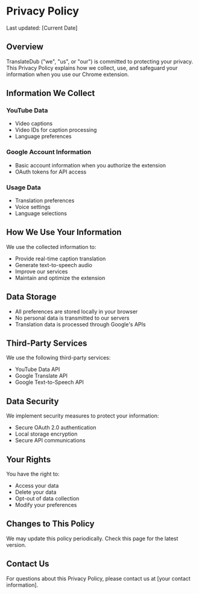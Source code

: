 # Privacy Policy

Last updated: [Current Date]

## Overview

TranslateDub ("we", "us", or "our") is committed to protecting your privacy. This Privacy Policy explains how we collect, use, and safeguard your information when you use our Chrome extension.

## Information We Collect

### YouTube Data
- Video captions
- Video IDs for caption processing
- Language preferences

### Google Account Information
- Basic account information when you authorize the extension
- OAuth tokens for API access

### Usage Data
- Translation preferences
- Voice settings
- Language selections

## How We Use Your Information

We use the collected information to:
- Provide real-time caption translation
- Generate text-to-speech audio
- Improve our services
- Maintain and optimize the extension

## Data Storage
- All preferences are stored locally in your browser
- No personal data is transmitted to our servers
- Translation data is processed through Google's APIs

## Third-Party Services

We use the following third-party services:
- YouTube Data API
- Google Translate API
- Google Text-to-Speech API

## Data Security

We implement security measures to protect your information:
- Secure OAuth 2.0 authentication
- Local storage encryption
- Secure API communications

## Your Rights

You have the right to:
- Access your data
- Delete your data
- Opt-out of data collection
- Modify your preferences

## Changes to This Policy

We may update this policy periodically. Check this page for the latest version.

## Contact Us

For questions about this Privacy Policy, please contact us at [your contact information]. 
